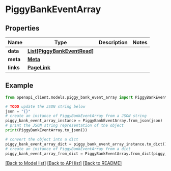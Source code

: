 # PiggyBankEventArray


## Properties

Name | Type | Description | Notes
------------ | ------------- | ------------- | -------------
**data** | [**List[PiggyBankEventRead]**](PiggyBankEventRead.md) |  | 
**meta** | [**Meta**](Meta.md) |  | 
**links** | [**PageLink**](PageLink.md) |  | 

## Example

```python
from openapi_client.models.piggy_bank_event_array import PiggyBankEventArray

# TODO update the JSON string below
json = "{}"
# create an instance of PiggyBankEventArray from a JSON string
piggy_bank_event_array_instance = PiggyBankEventArray.from_json(json)
# print the JSON string representation of the object
print(PiggyBankEventArray.to_json())

# convert the object into a dict
piggy_bank_event_array_dict = piggy_bank_event_array_instance.to_dict()
# create an instance of PiggyBankEventArray from a dict
piggy_bank_event_array_from_dict = PiggyBankEventArray.from_dict(piggy_bank_event_array_dict)
```
[[Back to Model list]](../README.md#documentation-for-models) [[Back to API list]](../README.md#documentation-for-api-endpoints) [[Back to README]](../README.md)


